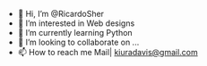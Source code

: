 - 👋 Hi, I’m @RicardoSher
- 👀 I’m interested in Web designs 
- 🌱 I’m currently learning Python
- 💞️ I’m looking to collaborate on ...
- 📫 How to reach me Mail| kiuradavis@gmail.com

<!---
RicardoSher/RicardoSher is a ✨ special ✨ repository because its `README.md` (this file) appears on your GitHub profile.
You can click the Preview link to take a look at your changes.
--->
